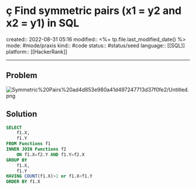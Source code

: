 # ç Find symmetric pairs (x1 = y2 and x2 = y1) in SQL
created:: 2022-08-31 05:16
modified:: <%+ tp.file.last_modified_date() %>
mode: #mode/praxis 
kind:: #code
status:: #status/seed
language:: [[SQL]]
platform:: [[HackerRank]]
***


## Problem

![Symmetric%20Pairs%20ad4d853e980a41d497247713d37f0fe2/Untitled.png](Untitled%2010.png)

## Solution

```sql
SELECT 
	f1.X, 
	f1.Y 
FROM Functions f1
INNER JOIN Functions f2 
	ON f1.X=f2.Y AND f1.Y=f2.X
GROUP BY 
	f1.X, 
	f1.Y
HAVING COUNT(f1.X)>1 or f1.X<f1.Y
ORDER BY f1.X
```